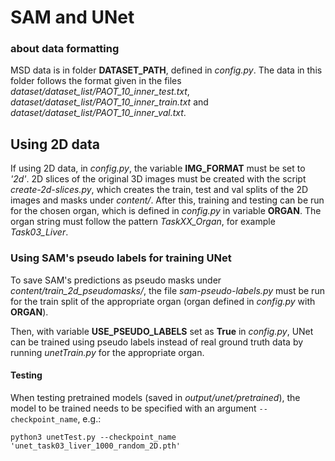 # SAM and UNet

### about data formatting 

MSD data is in folder **DATASET_PATH**, defined in *config.py*. The data in this folder follows the format given in the files *dataset/dataset_list/PAOT_10_inner_test.txt*, *dataset/dataset_list/PAOT_10_inner_train.txt* and *dataset/dataset_list/PAOT_10_inner_val.txt*.


## Using 2D data

If using 2D data, in *config.py*, the variable **IMG_FORMAT** must be set to *'2d'*. 2D slices of the original 3D images must be created with the script *create-2d-slices.py*, which creates the train, test and val splits of the 2D images and masks under *content/*. After this, training and testing can be run for the chosen organ, which is defined in *config.py* in variable **ORGAN**. The organ string must follow the pattern *TaskXX_Organ*, for example *Task03_Liver*.

<!-- ### N worst, N random or all train images (2D)

The training data to be used is defined in *config.py* with variables **TRAIN_DATA** and **N_TRAIN_SAMPLES**. The value for **TRAIN_DATA** is chosen from the list **TRAIN_DATA_LIST = ['all', 'n_random', 'n_worst']**, which contains three options: using all training images, using N random images or N worst performing training images (ranked by SAM inference with point prompt). The variable **N_TRAIN_SAMPLES** defines N; how many training images are included in N worst or N random.

Training is then simply done by ```python3 unetTrain.py``` -->

### Using SAM's pseudo labels for training UNet

To save SAM's predictions as pseudo masks under *content/train_2d_pseudomasks/*, the file *sam-pseudo-labels.py* must be run for the train split of the appropriate organ (organ defined in *config.py* with **ORGAN**).

Then, with variable **USE_PSEUDO_LABELS** set as **True** in *config.py*, UNet can be trained using pseudo labels instead of real ground truth data by running *unetTrain.py* for the appropriate organ.

#### Testing

When testing pretrained models (saved in *output/unet/pretrained*), the model to be trained needs to be specified with an argument ```--checkpoint_name```, e.g.:

```python3 unetTest.py --checkpoint_name 'unet_task03_liver_1000_random_2D.pth'```